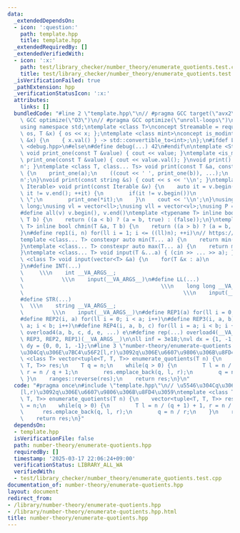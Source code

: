 ```yaml
---
data:
  _extendedDependsOn:
  - icon: ':question:'
    path: template.hpp
    title: template.hpp
  _extendedRequiredBy: []
  _extendedVerifiedWith:
  - icon: ':x:'
    path: test/library_checker/number_theory/enumerate_quotients.test.cpp
    title: test/library_checker/number_theory/enumerate_quotients.test.cpp
  _isVerificationFailed: true
  _pathExtension: hpp
  _verificationStatusIcon: ':x:'
  attributes:
    links: []
  bundledCode: "#line 2 \"template.hpp\"\n// #pragma GCC target(\"avx2\")\n// #pragma\
    \ GCC optimize(\"O3\")\n// #pragma GCC optimize(\"unroll-loops\")\n#include <bits/stdc++.h>\n\
    using namespace std;\ntemplate <class T>\nconcept Streamable = requires(ostream\
    \ os, T &x) { os << x; };\ntemplate <class mint>\nconcept is_modint = requires(mint\
    \ &x) {\n    { x.val() } -> std::convertible_to<int>;\n};\n#ifdef LOCAL\n#include\
    \ <debug.hpp>\n#else\n#define debug(...) 42\n#endif\n\ntemplate <Streamable T>\
    \ void print_one(const T &value) { cout << value; }\ntemplate <is_modint T> void\
    \ print_one(const T &value) { cout << value.val(); }\nvoid print() { cout << '\\\
    n'; }\ntemplate <class T, class... Ts> void print(const T &a, const Ts &...b)\
    \ {\n    print_one(a);\n    ((cout << ' ', print_one(b)), ...);\n    cout << '\\\
    n';\n}\nvoid print(const string &s) { cout << s << '\\n'; }\ntemplate <ranges::range\
    \ Iterable> void print(const Iterable &v) {\n    auto it = v.begin();\n    for(;\
    \ it != v.end(); ++it) {\n        if(it != v.begin())\n            cout << \"\
    \ \";\n        print_one(*it);\n    }\n    cout << '\\n';\n}\nusing ll = long\
    \ long;\nusing vl = vector<ll>;\nusing vll = vector<vl>;\nusing P = pair<ll, ll>;\n\
    #define all(v) v.begin(), v.end()\ntemplate <typename T> inline bool chmax(T &a,\
    \ T b) {\n    return ((a < b) ? (a = b, true) : (false));\n}\ntemplate <typename\
    \ T> inline bool chmin(T &a, T b) {\n    return ((a > b) ? (a = b, true) : (false));\n\
    }\n#define rep1(i, n) for(ll i = 1; i <= ((ll)n); ++i)\n// https://trap.jp/post/1224/\n\
    template <class... T> constexpr auto min(T... a) {\n    return min(initializer_list<common_type_t<T...>>{a...});\n\
    }\ntemplate <class... T> constexpr auto max(T... a) {\n    return max(initializer_list<common_type_t<T...>>{a...});\n\
    }\ntemplate <class... T> void input(T &...a) { (cin >> ... >> a); }\ntemplate\
    \ <class T> void input(vector<T> &a) {\n    for(T &x : a)\n        cin >> x;\n\
    }\n#define INT(...)                                                          \
    \     \\\n    int __VA_ARGS__;                                               \
    \            \\\n    input(__VA_ARGS__)\n#define LL(...)                     \
    \                                           \\\n    long long __VA_ARGS__;   \
    \                                                  \\\n    input(__VA_ARGS__)\n\
    #define STR(...)                                                             \
    \  \\\n    string __VA_ARGS__;                                               \
    \         \\\n    input(__VA_ARGS__)\n#define REP1(a) for(ll i = 0; i < a; i++)\n\
    #define REP2(i, a) for(ll i = 0; i < a; i++)\n#define REP3(i, a, b) for(ll i =\
    \ a; i < b; i++)\n#define REP4(i, a, b, c) for(ll i = a; i < b; i += c)\n#define\
    \ overload4(a, b, c, d, e, ...) e\n#define rep(...) overload4(__VA_ARGS__, REP4,\
    \ REP3, REP2, REP1)(__VA_ARGS__)\n\nll inf = 3e18;\nvl dx = {1, -1, 0, 0};\nvl\
    \ dy = {0, 0, 1, -1};\n#line 3 \"number-theory/enumerate-quotients.hpp\"\n// \u5546\
    \u304Cq\u306E\u7BC4\u56F2[l,r)\u3092q\u306E\u6607\u9806\u306B\u8FD4\u3059\ntemplate\
    \ <class T> vector<tuple<T, T, T>> enumerate_quotients(T n) {\n    vector<tuple<T,\
    \ T, T>> res;\n    T q = n;\n    while(q > 0) {\n        T l = n / (q + 1) + 1,\
    \ r = n / q + 1;\n        res.emplace_back(q, l, r);\n        q = n / r;\n   \
    \ }\n    ranges::reverse(res);\n    return res;\n}\n"
  code: "#pragma once\n#include \"template.hpp\"\n// \u5546\u304Cq\u306E\u7BC4\u56F2\
    [l,r)\u3092q\u306E\u6607\u9806\u306B\u8FD4\u3059\ntemplate <class T> vector<tuple<T,\
    \ T, T>> enumerate_quotients(T n) {\n    vector<tuple<T, T, T>> res;\n    T q\
    \ = n;\n    while(q > 0) {\n        T l = n / (q + 1) + 1, r = n / q + 1;\n  \
    \      res.emplace_back(q, l, r);\n        q = n / r;\n    }\n    ranges::reverse(res);\n\
    \    return res;\n}"
  dependsOn:
  - template.hpp
  isVerificationFile: false
  path: number-theory/enumerate-quotients.hpp
  requiredBy: []
  timestamp: '2025-03-17 22:06:24+09:00'
  verificationStatus: LIBRARY_ALL_WA
  verifiedWith:
  - test/library_checker/number_theory/enumerate_quotients.test.cpp
documentation_of: number-theory/enumerate-quotients.hpp
layout: document
redirect_from:
- /library/number-theory/enumerate-quotients.hpp
- /library/number-theory/enumerate-quotients.hpp.html
title: number-theory/enumerate-quotients.hpp
---
```

